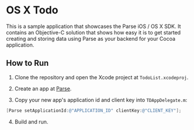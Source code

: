 OS X Todo
============

This is a sample application that showcases the Parse iOS / OS X SDK. It contains an Objective-C solution that shows how easy it is to get started creating and storing data using Parse as your backend for your Cocoa application.

How to Run
----------

1. Clone the repository and open the Xcode project at `TodoList.xcodeproj`.

2. Create an app at [Parse](https://parse.com/apps).

3. Copy your new app's application id and client key into `TDAppDelegate.m`:

  ```objective-c
  [Parse setApplicationId:@"APPLICATION_ID" clientKey:@"CLIENT_KEY"];
  ```
4. Build and run.

